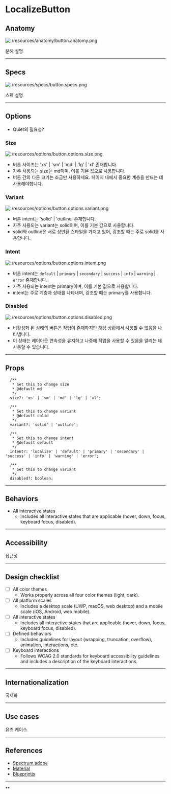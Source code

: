 # LocalizeButton

## Anatomy

![./resources/anatomy/button.anatomy.png](./resources/anatomy/button.anatomy.png)

분해 설명

---

## Specs

![./resources/specs/button.specs.png](./resources/specs/button.specs.png)

스펙 설명

---

## Options

- Quiet의 필요성?

### Size

![./resources/options/button.options.size.png](./resources/options/button.options.size.png)

- 버튼 사이즈는 'xs' | 'sm' | 'md' | 'lg' | 'xl' 존재합니다.
- 자주 사용되는 size는 md이며, 이를 기본 값으로 사용합니다.
- 버튼 간의 다른 크기는 조금만 사용하세요. 페이지 내에서 중요한 계층을 만드는 데 사용해야합니다.

### Variant

![./resources/options/button.options.variant.png](./resources/options/button.options.variant.png)

- 버튼 intent는 'solid' | 'outline' 존재합니다.
- 자주 사용되는 variant는 solid이며, 이를 기본 값으로 사용합니다.
- solid와 outline은 서로 상반된 스타일을 가지고 있어, 강조할 때는 주로 solid를 사용합니다.

### Intent

![./resources/options/button.options.intent.png](./resources/options/button.options.intent.png)

- 버튼 intent는 `default` | `primary` | `secondary` | `success` | `info` | `warning` | `error` 존재합니다.
- 자주 사용되는 intent는 primary이며, 이를 기본 값으로 사용합니다.
- intent는 주로 계층과 상태를 나타내며, 강조할 떄는 primary를 사용합니다.

### Disabled

![./resources/options/button.options.disabled.png](./resources/options/button.options.disabled.png)

- 비활성화 된 상태의 버튼은 작업이 존재하지만 해당 상황에서 사용할 수 없음을 나타냅니다.
- 이 상태는 레이아웃 연속성을 유지하고 나중에 작업을 사용할 수 있음을 알리는 데 사용할 수 있습니다.

---

## Props

```tsx
  /**
   * Set this to change size
   * @default md
   */
  size?: 'xs' | 'sm' | 'md' | 'lg' | 'xl';

  /**
   * Set this to change variant
   * @default solid
   */
  variant?: 'solid' | 'outline';

  /**
   * Set this to change intent
   * @default default
   */
  intent?: 'localize' | 'default' | 'primary' | 'secondary' | 'success' | 'info' | 'warning' | 'error';

  /**
   * Set this to change variant
   */
  disabled?: boolean;
```

---

## Behaviors

- All interactive states
  - Includes all interactive states that are applicable (hover, down, focus, keyboard focus, disabled).

---

## Accessibility

접근성

---

## Design checklist

- [ ] All color themes
  - Works properly across all four color themes (light, dark).
- [ ] All platform scales
  - Includes a desktop scale (UWP, macOS, web desktop) and a mobile scale (iOS, Android, web mobile).
- [ ] All interactive states
  - Includes all interactive states that are applicable (hover, down, focus, keyboard focus, disabled).
- [ ] Defined behaviors
  - Includes guidelines for layout (wrapping, truncation, overflow), animation, interactions, etc.
- [ ] Keyboard interactions
  - Follows WCAG 2.0 standards for keyboard accessibility guidelines and includes a description of the keyboard interactions.

---

## Internationalization

국제화

---

## Use cases

유즈 케이스

---

## References

- [Spectrum.adobe](https://spectrum.adobe.com/page/button)
- [Material](https://material.io/components/buttons)
- [Blueprintjs](https://blueprintjs.com/#core/components/button)
****
**
